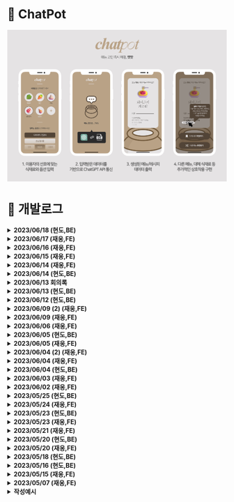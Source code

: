 <!-- Project anouncement -->

# 🍯 <b>ChatPot</b>

<img src="./project/screenHistory/overview.png" style="object-fit: cover" />

<br>

<!-- Develop history -->

# 📝 <b>개발로그</b>

<details>
<summary><b>2023/06/18 (현도,BE)</b></summary>

<h2><b>✅ Done</b></h2>

- AWS EC2, pm2를 이용한 임시 버전 배포
  - http://43.200.255.186:8000/
- 현재 구현된 모든 기능 테스트
  
<br>
<h2><b>📚 Next</b></h2>

- 버그 확인 및 오류 수정
- 도메인 구매 후 http를 https로 배포 적용

<br>
</details>

<details>
<summary><b>2023/06/17 (재웅,FE)</b></summary>

<h2><b>✅ Done</b></h2>

- 레시피 저장 기능

<br>
<h2><b>📚 Next</b></h2>

- 프로젝트 정리

<br>
<h2><b>🖼️ Preview</b></h2>
<img src="./project/screenHistory/0617(2).png">
<img src="./project/screenHistory/0617(3).png">

<br>
</details>

<details>
<summary><b>2023/06/16 (재웅,FE)</b></summary>

<h2><b>✅ Done</b></h2>

- React-transition-group 라이브러리 설치
- 페이지 간 전환 애니메이션
- 파비콘 및 페이지명 지정

<br>
<h2><b>📚 Next</b></h2>

- 레시피 저장 기능

<br>
<h2><b>🖼️ Preview</b></h2>
<img src="./project/screenHistory/0616(1).png">
<img src="./project/screenHistory/0616(2).gif">
<img src="./project/screenHistory/0616(3).gif">

<br>
</details>

<details>
<summary><b>2023/06/15 (재웅,FE)</b></summary>

<h2><b>✅ Done</b></h2>

- 레시피 결과 페이지 Alert 및 재추천 기능 구현
- 메인 페이지 애니메이션 (TypeIt)
- 웹폰트 적용

<br>
<h2><b>📚 Next</b></h2>

- 페이지 전환 애니메이션
- 레시피 저장 기능

 <br>
<h2><b>🖼️ Preview</b></h2>
<img src="./project/screenHistory/0615(1).png">
  
<br>
</details>

<details>
<summary><b>2023/06/14 (재웅,FE)</b></summary>

<h2><b>✅ Done</b></h2>

- 모바일 환경에서 옵션 선택시 Hover 제거
- 폼 전송 후 입력란 초기화
- 재렌더링 이슈 해결
  - 원인은 좀 더 알아봐야 할 듯 함
- 식재료 선택 단계에서의 제작 버튼 삭제
- 옵션 선택하지 않았을 경우 Null값 대신 '아무' 레시피를 추천해달라고 요청
- 옵션 페이지 리스트 변경
- 레시피 결과 화면 버튼 재구성

<br>
<h2><b>📚 Next</b></h2>

- Alert1. 올바르지 않은 답변을 받아왔을 때 (윤리 문제 등) 해당 메시지의 전문(State.receiveData.messages[this.length-1].context)을 출력 (->재선택화면으로)
- Alert2. 페이지 새로고침 등으로 레시피 관련 상태 값이 초기화된 경우 (->재선택화면으로)
- 페이지 전환 애니메이션
- 메인 페이지
- 레시피 결과 저장 기능 구현

<br>
</details>

<details>
<summary><b>2023/06/14 (현도,BE)</b></summary>

<h2><b>✅ Done</b></h2>

- 다른 레시피 추천 기능 구현
  - 식재료, 옵션, 추천받은 레시피를 기억하고 다른 레시피를 추천받도록 구현

<br>
<h2><b>📚 Next</b></h2>

- 레시피 저장 기능 구현
  - 버튼을 누르면 현재 추천받은 레시피 html 페이지를 그대로 캡처해서 저장할 수 있는 기능
  <br>
  </details>

<details>
<summary><b>2023/06/13 회의록</b></summary>

<h2><b>📁 회의결과</b></h2>
  
  - 레시피 결과 페이지
    - 공유버튼 > 처음으로
    - 챗봇 > 배너
  - 옵션 페이지
    - 한식 / 중식 / 일식 / 양식 / 디저트
    - 간편식 / 비용이 저렴한 / 매콤한 / 비오는 날 먹기 좋은
    - 비건식 / 락토프리 / 파티음식 / 오이빼줘

<br>
<h2><b>🚨 Error</b></h2>
  
  - 모바일 환경에서 옵션 선택 시 Hover 제거
  - 모바일 접속 시 PWA 알림 안 뜨는 문제
  - 렌더링이슈 (HTML 바인딩 후, 특점 시점에만 렌더링할지)
  - 특정 상황에서 Parsing이 제대로 이루어지지 않는 문제
    - 식재료 직접 작성 + 옵션 미선택 시 발생
    - 테스트 케이스 발견되는대로 추가 예정
  - 아예 옵션까지 전부 입력해야 제작 가능하게 할지
    - 선택완료 전까지 버튼 비활성화? (불투명도 조절 등)
  
<br>
<h2><b>📚 Next</b></h2>

- 메인 페이지 (비디오, TypeIt, 시작버튼)
  - 3D 인터랙션으로 구현하는 것도 구상 중
- 레시피 결과 페이지 (버튼 변경, 페이지 리디자인)
- 옵션 페이지 (리스트 변경)
- 페이지 전환 애니메이션
- 폰트 적용
- 리액트 성능개선 / 프로파일링

<br>
</details>

<details>
<summary><b>2023/06/13 (현도,BE)</b></summary>

<h2><b>✅ Done</b></h2>

- pm2를 통해 터미널 종료 시에도 서버 작동
- React로 Get Mapping시 경로 오류 수정

<br>
<h2><b>📚 Next</b></h2>

- IP주소 도메인으로 변경
  - 카페24를 통해 구현 예정
- 같은 재료와 옵션으로 다른 레시피 추천 기능 구현

<br>
</details>

<details>
<summary><b>2023/06/12 (현도,BE)</b></summary>

<h2><b>✅ Done</b></h2>

- AWS EC2 인스턴스를 이용한 배포
  - http://43.200.255.186:8000/
- EC2 인스턴스에 chatGPT API 환경변수 적용

<br>
<h2><b>📚 Next</b></h2>

- IP주소 도메인으로 변경
- 터미널 종료 시에도 서버가 유지되도록 pm2를 이용한 서버 기동 구현

<br>

<br>
</details>

<details>
<summary><b>2023/06/09 (2) (재웅,FE)</b></summary>

<h2><b>✅ Done</b></h2>

- 식재료 선택하지 않은 상태에서 제작 버튼 클릭 시 예외 처리 구현
- 식재료 / 옵션 초기화 버튼 구현
- 식재료 리스트업 및 아이콘 추가
- Hover, Active 등 상태에 따른 CSS 변화 구현

<br>
<h2><b>📚 Next</b></h2>

- 메인 페이지
  - 비디오 추가
  - TypeIt 추가
  - /selectIngredients 이동 버튼 추가
- 페이지 간 전환 애니메이션 구현

<br>
<h2><b>🖼️ Preview</b></h2>
<img src="./project/screenHistory/0610(2).png">
<img src="./project/screenHistory/0610(1).png">

<br>
</details>

<details>
<summary><b>2023/06/09 (재웅,FE)</b></summary>

<h2><b>✅ Done</b></h2>

- Instruction 별 페이지 분할
  - 페이지별 컴포넌트, 상태 바인딩 재구성
- Navbar 로고 위치 변경 : 웹 / 모바일 화면에서 위치 다름
- (develop only)BuildTIme 위치 변경

<br>
<h2><b>📚 Next</b></h2>

- 제작 버튼 예외처리
  - 담긴 식재료가 없을 시 버튼 비활성화하기
- 식재료 버튼 활성화 CSS 구현
- 페이지 전환 애니메이션 구현
- 폰트, 아이콘
- App.js 코드 정리

<br>
<h2><b>🖼️ Preview</b></h2>
<img src="./project/screenHistory/0609(1).png">
<img src="./project/screenHistory/0609(2).png">

<br>
</details>

<details>
<summary><b>2023/06/06 (재웅,FE)</b></summary>

<h2><b>✅ Done</b></h2>

- / 페이지 재구성
  - App.js 내 / 페이지 분할 (SelectPage, OptionPage)
  - Testpage에서 시험하던 스와이프 / 풀페이지 스크롤 기능 사용 잠시 보류
  - 사유는 onClick 통한 상태값 갱신 시 재렌더링되어 위치가 초기화됨
  - 따라서 뷰포트 크기에 맞는 페이지를 주요 기능 하나씩 사용하게 구성 중에 있음

<br>
</details>

<details>
<summary><b>2023/06/05 (현도,BE)</b></summary>

<h2><b>✅ Done</b></h2>

- chatGPT 질문 수정
  - (에러) parsing하기 좋게 답변이 오게 질문했는데 답변이 원하는대로 오지 않음.
    - 역할 부여 때 써놓은 답변 예시가 undefined로 인식되서 원하는 답변이 돌아오지 않았었음.
    - 역할 부여 뿐 아니라 최종적으로 식재료와 옵션을 받아서 질문할 때 구체적으로 답변하도록 질문 수정.
  - 요리 이름, 식재료, 레시피 순서, 한줄 소개 4개의 변수로 나누어 React로 전송

<br>
<h2><b>📚 Next</b></h2>

- chatGPT 파라미터 조정을 통한 답변 에러 감소

<br>
</details>

<details>
<summary><b>2023/06/05 (재웅,FE)</b></summary>

<h2><b>✅ Done</b></h2>

- /recipe 페이지 레이아웃 및 컴포넌트 재구성
- GPT API 답변 바인딩 및 요청멘트 보정 (Issues 확인바랍니다)

<br>
<h2><b>📚 Next</b></h2>

- / 페이지 레이아웃 및 컴포넌트 구조 변경 (1)
  - 식재료버튼 클릭 시 활성화 CSS 구현 + 식재료별 아이콘 삽입 예정
- /recipe 하단 버튼 (저장, 공유, 리로드) CSS 및 기능 구현 (2)
  - 챗봇 및 로그인 구현

<br>
</details>

<details>
<summary><b>2023/06/04 (2) (재웅,FE)</b></summary>

<h2><b>✅ Done</b></h2>

- /test 풀페이지 스크롤 애니메이션 구현
- lottie-react 라이브러리 설치

<br>
<h2><b>⚙️ in Progess</b></h2>

- GET으로 받아온 데이터 바인딩하여, /recipe에 출력 구현 중
  - 데이터 받아오는 것 이외에도 바인딩 과정에서 문제 발생하여 해결 중

<br>
<h2><b>📚 Next</b></h2>

- /recipe 실제 데이터 받아와지면 바인딩 마무리 + 버튼 기능 구현
- /recipe 페이지 레이아웃 및 컴포넌트 재구성
- / 페이지 레이아웃 및 컴포넌트 구조 변경
  - 변경 후 식재료 선택 시 활성화 CSS 구현 + 식재료별 아이콘 삽입 예정

<br>
</details>

<details>
<summary><b>2023/06/04 (재웅,FE)</b></summary>

<h2><b>✅ Done</b></h2>

- /test 풀페이지 스크롤 애니메이션 구현

<br>
<h2><b>⚙️ in Progess</b></h2>

- /recipe 페이지 레이아웃 재구성 중
  - 그에 따른 App.js 컴포넌트 구조도 바꿀 예정
- GET으로 받아온 데이터 바인딩하여, /recipe에 출력 구현 예정
  - 데이터 받아오는 과정에서 오류가 발생
  - 오류1. response 변수에 담기지 않음
  - 오류2. Parsing 과정에서, GPT가 규칙을 지키지 않아 null로 담기게 됨

<br>
<h2><b>📚 Next</b></h2>

- /recipe 실제 데이터 받아와지면 바인딩 마무리 + 버튼 기능 구현
- / 페이지 레이아웃 및 컴포넌트 구조 변경
  - 변경 후 식재료 선택 시 활성화 CSS 구현 + 식재료별 아이콘 삽입 예정

<br>
</details>

<details>
<summary><b>2023/06/04 (현도,BE)</b></summary>

<h2><b>✅ Done</b></h2>

- 정규 표현식을 이용해 chatGPT에게 받은 추천 레시피를 parsing
- React로 추천받은 레시피 parsing 결과를 전송
  - (에러) axios를 이용해 통신하는데 res.send로 보낸 값을 React에서 제대로 받아오지 못함.
    - axios.get()으로 한번 더 받아오는 것이 아니라 post 요청 후 then을 이용해 결과값을 받아오도록 수정
    - React에서 json 형태로 변환하지 않고 res.json을 이용해 서버에서 json 형태로 전송
- POST 요청받은 식재료, 옵션 값이 null 일때 예외 처리
- <br>
  <h2><b>⚙️ in Progess</b></h2>

- 구현 중인 내용
  - 좀 더 정확한 chatGPT 답변을 위한 역할 부여 메시지, 파라미터 수정

<br>
<h2><b>📚 Next</b></h2>

- 구현 예정
  - aws, heroku 등을 이용한 서버 배포
  - 배포 후 테스트 및 버그 수정

<br>
</details>
<details>
<summary><b>2023/06/03 (재웅,FE)</b></summary>

<h2><b>✅ Done</b></h2>

- MakeRequest
  - Post / Get 구현
  - Get 요청 완료 시 까지 로딩 출력 로직 구현
  - 데이터 정상적으로 넘겨받으면 페이지 이동

<br>
<h2><b>📚 Next</b></h2>

- GPT API에서 요청받아온 실제 데이터 출력 테스트
- /recipe 레이아웃 리팩토링 ..

<br>
</details>

<details>
<summary><b>2023/06/02 (재웅,FE)</b></summary>

<h2><b>✅ Done</b></h2>

- 프로젝트 readme에 개발로그 양식 작성 및 기존 로그 백업
- NavBar 프로필 아이콘 Hover animation

<br>
</details>

<details>
<summary><b>2023/05/25 (현도,BE)</b></summary>
<br>
<h2><b>⚙️ in Progess</b></h2>

- 구현 중인 내용
  - chatGPT 답변을 match, split을 이용해 요리 이름, 식재료, 레시피 순서로 구분
    - (에러) 답변이 원하는 대로 돌아오지 않음.
      - 정확한 답변을 위해 temperature, top_p 등 chatGPT 파라미터 조정
      - 역할 부여 및 user 메시지를 좀 더 구체적으로 수정
  - parsing한 레시피 추천 정보를 res.send를 이용해 React로 전송
    <br>

<br>
</details>
<details>
<summary><b>2023/05/24 (재웅,FE)</b></summary>

<h2><b>✅ Done</b></h2>

- /recipe 페이지 레이아웃
  - bootstrap-grid를 통해 레이아웃과 버튼 구현
  - 모바일 환경에서도 Single Row로 호환

<br>
<h2><b>📚 Next</b></h2>

- Get 요청 통한 GPT API 답변 받아오기
- 받아온 데이터 { 메뉴명 / 소개 / 식재료 / 레시피 } 형태로 Parsing
- Get 요청 성공 전까지 출력할 Loading 화면 구현 및 구조 정립
  - React-query?
  - "제작"버튼 클릭 시 Loading 화면을 "/" 페이지에서 출력 후 Get 성공 시 "/Recipe" 페이지로 이동할 것인지, 이동 후 처리할 것인지

<br>
</details>

<details>
<summary><b>2023/05/23 (현도,BE)</b></summary>

<h2><b>✅ Done</b></h2>

- 이용자가 선택한 옵션, 식재료를 POST 요청으로 받아와 request 값들 저장
- 받아온 request 값들을 이용해 역할이 부여된 chatGPT에게 레시피 추천 요청
- chatGPT가 답변해준 레시피를 서버에 저장

<br>
<h2><b>⚙️ in Progess</b></h2>

- 구현 중인 내용
  - chatGPT가 답변해준 레시피를 요리 이름, 식재료, 레시피 순서로 parsing
  - 좀 더 정확한 chatGPT 답변을 위한 역할 부여 메시지 수정

<br>
<h2><b>📚 Next</b></h2>

- 구현 예정
  - React에서 POST 요청에 대한 chatGPT 답변이 잘 받아지는지 확인
  - 답변이 받아진 상태로 recipe 페이지로 라우팅 되는지 확인

<br>
</details>
<details>
<summary><b>2023/05/23 (재웅,FE)</b></summary>

<!-- 1. 작업 일자에 따라 내림차순으로 작성해주세요 -->
<!-- 2. Agenda 혹은 Error는 Github Issues에 작성해주세요 -->

<h2><b>✅ Done</b></h2>

- 폼 입력 이슈 해결
  - (에러) onChange를 통해 입력받은 값을 State에 저장하려 했으나 콜백함수 사용과정에서 한 글자 입력할 때마다 포커스가 풀리는 문제 발생
  - (해결) React-hook-form 모듈을 통한 이슈 해결
  - 앞으로 구현할 chatBot 페이지나 로그인 등 많은 곳에서 폼 태그를 사용할 것으로 보이기 때문에, 구현과 관리가 용이한 라이브러리를 사용하기로 하였음
- 직접 입력한 식재료 / 옵션의 화면 출력을 State 내부 Reducer를 통해 구현하였음

<br>
<h2><b>📚 Next</b></h2>

- "제작"버튼 클릭 후 페이지 전환 (-> /recipe)
- /recipe 페이지 레이아웃 구현

<br>
</details>

<details>
<summary><b>2023/05/21 (재웅,FE)</b></summary>

<h2><b>✅ Done</b></h2>

- 컴포넌트 분리
  - 기존 App.js에 몰려 있던 컴포넌트들을 개별 파일로 분할하였음
  - App.js에 모든 컴포넌트를 Import 시 가독성이 떨어지기 때문에, 별도의 Components 파일에 컴포넌트를 Import한 후 해당 파일에서 불러오는 식으로 리팩토링하였음.
  - (예시) `import { optionList, selectedList, makeRequest} from './componets.js'`
- 컴포넌트 별 스타일 적용 (Styled-components)
  - 기존 app.js에 클래스 형식으로 분류되어 있던 스타일을 개별 컴포넌트 파일 내부에서 Styled-components를 통해 지정하도록 리팩토링하였음.

<br>
<h2><b>📚 Next</b></h2>

- 폼 입력 이슈 해결 및 입력한 내용 화면 출력 구현

<br>

<h2><b>🖼️ Preview</b></h2>
<img src="./project/screenHistory/0521(1).png">
<!-- 경로예시 -->
<!-- <img src="./project/screenHistory/0507(2).png"> -->
</details>

<details>
<summary><b>2023/05/20 (현도,BE)</b></summary>

<h2><b>✅ Done</b></h2>

- POST 요청 구현
  ```javascript
  app.use(express.json());
  app.use(express.urlencoded({ extended: true }));
  ```
- chatGPT 역할 부여
  - 세계 최고의 요리사이고, 요리 관련 지식이 풍부해 어떤 식재료와 옵션이든 대답해줄 수 있음.
  - 추천은 하나의 요리만 추천해 줌.
  - 답변 순서는 요리 이름, 식재료, 레시피 순서 형태로 답변해줌.
  - Temperature(무작위성, 자유도)를 낮춰 답변에서 일어나는 버그 제어

<br>
<h2><b>⚙️ in Progess</b></h2>

- 구현 중인 내용
  - chatGPT의 답변을 javascript 변수로 parsing
  - parsing된 값들을 React로 전송

<br>
<h2><b>📚 Next</b></h2>

- 구현 예정
  - 요청받은 POST에 대한 response 값을 React에 잘 전송되는지 확인.
  - res.send로 잘 안보내진다면 json 형태로 변환 후 전송.

<br>
</details>

<details>
<summary><b>2023/05/20 (재웅,FE)</b></summary>

<h2><b>✅ Done</b></h2>

- State 바인딩
  - 식재료 및 옵션 클릭 시 State에 값을 저장하고, 선택된 리스트를 화면에 출력하게 하였음
- Ajax 요청
  - Axios를 통해 "제작"버튼 클릭 시 입력해놓은 식재료와 옵션을 객체 형태로 서버에 전송될 수 있게 구현하였음
  - 식재료는 ingredients Key에, 옵션은 options Key에 저장되어 전송

<br>
<h2><b>⚙️ in Progess</b></h2>

- 리스트에 없는 식재료 및 옵션 직접 작성하여 추가
  - (에러) Input 폼에 작성한 값을 State에 저장하는 과정에서 한 글자 입력할 때마다 아웃포커싱되는 현상이 발생. 추가(+) 버튼과 바인딩하기 위해선 꼭 State에 저장해야 되는데 ..

<br>
<h2><b>📚 Next</b></h2>

- 폼 입력 이슈 해결
- 컴포넌트 분리와 개별 스타일링

<br>
</details>
<details>
<summary><b>2023/05/18 (현도,BE)</b></summary>
<h2><b>✅ Done</b></h2>

- Node.js 서버와 chatGPT API 연동
- cors 예외 처리
  ```javascript
  var cors = require("cors");
  app.use(cors());
  ```
- API_KEY 환경변수 처리
  <br>

<br>
<h2><b>📚 Next</b></h2>

- 구현 예정
  - React에서 받아온 식재료, 옵션을 chatGPT에게 전송
  - chatGPT의 레시피 추천 결과를 이름, 식재료, 레시피 순서로 Parsing
  - parsing된 정보를 React로 전송

<br>
</details>
<details>
<summary><b>2023/05/16 (현도,BE)</b></summary>
<h2><b>✅ Done</b></h2>

- Express 웹 서버 생성
- React로 만든 HTML을 Node.js로 전송
- Node.js 서버와 React 연동

<br>

<br>
<h2><b>📚 Next</b></h2>

- 구현 예정
  - chatGPT API 연동
  - React와 Node.js 사이의 데이터 요청

<br>
</details>

<details>
<summary><b>2023/05/15 (재웅,FE)</b></summary>

<h2><b>✅ Done</b></h2>

- 전반적인 레이아웃 구현
  - 선택된 식재료 리스트 출력 (SelectedList)
  - 옵션 선택 (OptionList / SelectedOption)

<br>
<h2><b>📚 Next</b></h2>

- Styled-components 리팩터링
  - 라이브러리 설치 간 오류가 발생하여 사용하지 못했는데, 문제 발견 후 해결하였음
  - (해결) 기존에 설치된 라이브러리의 버전 문제로, 버전업 해주었음
  - (코드) `npm install styled-components@latest`
- State 바인딩
  - 식재료 및 옵션 선택 시 SelectedList에 State 값으로 추가, 화면에 출력까지

<br>
<h2><b>🖼️ Preview</b></h2>
<img src="./project/screenHistory/0515(1).png">
</details>

<details>
<summary><b>2023/05/07 (재웅,FE)</b></summary>

<h2><b>✅ Done</b></h2>

- Route, Redux, Bootstrap 라이브러리 설치
- 식재료 선택 (SelectList) 구현

<br>
<h2><b>⚙️ in Progess</b></h2>

- 식재료 선택 (SelectList) 구현

  - 버튼 활성화 시 CSS 변경, SelectedList에 State 값 전송 구현
  - (에러 1) 클릭 시 변경되는 State 값을 삼항연산자를 통해 Boolean 타입으로 제어하였는데, 콘솔 디버깅 시 한 차례 딜레이 발생
  - (해결 1) 리액트 동작 구조 상 렌더링 우선순위에 의해 발생하는 문제였으며, useEffect 훅을 통해 컴포넌트의 라이프사이클을 조정함으로써 문제 해결

<br>
<h2><b>📚 Next</b></h2>

- 선택된 식재료 (SelectedList) 구현
  - 식재료 선택 시 SelectedList State로 Push
  - SelectedList에서 제거(-) 클릭 시, 해당 이름을 가진 Element 제거

<br>
<h2><b>🖼️ Preview</b></h2>
<img src="./project/screenHistory/0507(2).png">
</details>

<details>
<summary><b>작성예시</b></summary>

<!-- 1. 작업 일자에 따라 내림차순으로 작성해주세요 -->
<!-- 2. Agenda 혹은 Error는 Github Issues에 작성해주세요 -->

<h2><b>✅ Done</b></h2>

- 구현한 내용

<br>
<h2><b>⚙️ in Progess</b></h2>

- 구현 중인 내용
  - 세부사항1
  - 세부사항2

<br>
<h2><b>📚 Next</b></h2>

- 구현 예정
  - 세부사항1
  - 세부사항2

<br>

<h2><b>🖼️ Preview</b></h2>
<img src="">
<!-- 경로예시 -->
<!-- <img src="./project/screenHistory/0507(2).png"> -->
</details>
